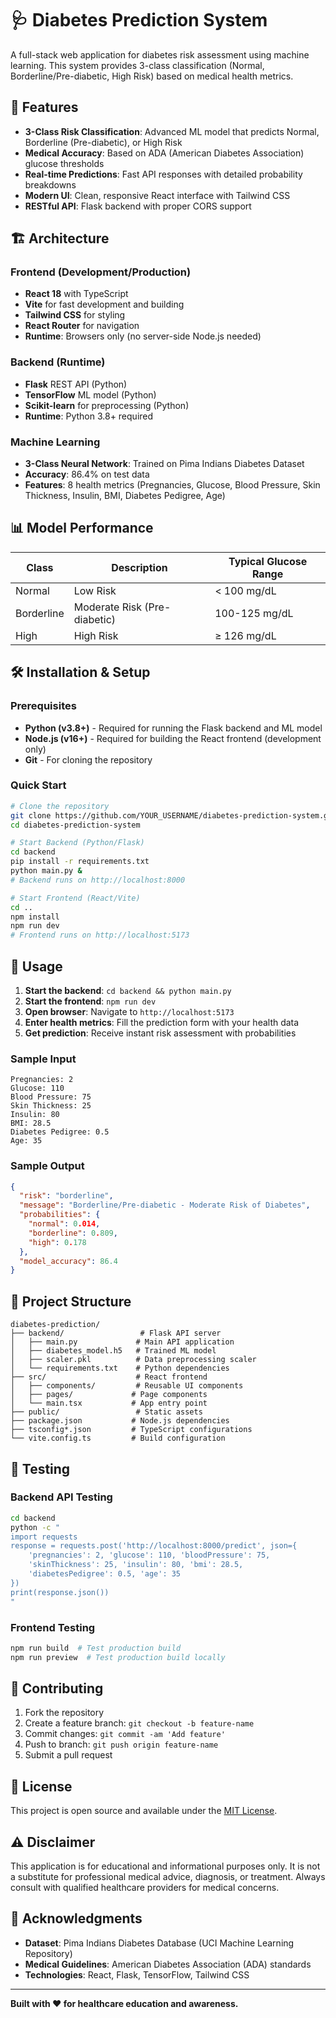 # 🩺 Diabetes Prediction System

A full-stack web application for diabetes risk assessment using machine learning. This system provides 3-class classification (Normal, Borderline/Pre-diabetic, High Risk) based on medical health metrics.

## 🚀 Features

- **3-Class Risk Classification**: Advanced ML model that predicts Normal, Borderline (Pre-diabetic), or High Risk
- **Medical Accuracy**: Based on ADA (American Diabetes Association) glucose thresholds
- **Real-time Predictions**: Fast API responses with detailed probability breakdowns
- **Modern UI**: Clean, responsive React interface with Tailwind CSS
- **RESTful API**: Flask backend with proper CORS support

## 🏗️ Architecture

### Frontend (Development/Production)
- **React 18** with TypeScript
- **Vite** for fast development and building
- **Tailwind CSS** for styling
- **React Router** for navigation
- **Runtime**: Browsers only (no server-side Node.js needed)

### Backend (Runtime)
- **Flask** REST API (Python)
- **TensorFlow** ML model (Python)
- **Scikit-learn** for preprocessing (Python)
- **Runtime**: Python 3.8+ required

### Machine Learning
- **3-Class Neural Network**: Trained on Pima Indians Diabetes Dataset
- **Accuracy**: 86.4% on test data
- **Features**: 8 health metrics (Pregnancies, Glucose, Blood Pressure, Skin Thickness, Insulin, BMI, Diabetes Pedigree, Age)

## 📊 Model Performance

| Class | Description | Typical Glucose Range |
|-------|-------------|----------------------|
| Normal | Low Risk | < 100 mg/dL |
| Borderline | Moderate Risk (Pre-diabetic) | 100-125 mg/dL |
| High | High Risk | ≥ 126 mg/dL |

## 🛠️ Installation & Setup

### Prerequisites
- **Python (v3.8+)** - Required for running the Flask backend and ML model
- **Node.js (v16+)** - Required for building the React frontend (development only)
- **Git** - For cloning the repository

### Quick Start
```bash
# Clone the repository
git clone https://github.com/YOUR_USERNAME/diabetes-prediction-system.git
cd diabetes-prediction-system

# Start Backend (Python/Flask)
cd backend
pip install -r requirements.txt
python main.py &
# Backend runs on http://localhost:8000

# Start Frontend (React/Vite)
cd ..
npm install
npm run dev
# Frontend runs on http://localhost:5173
```

## 🔧 Usage

1. **Start the backend**: `cd backend && python main.py`
2. **Start the frontend**: `npm run dev`
3. **Open browser**: Navigate to `http://localhost:5173`
4. **Enter health metrics**: Fill the prediction form with your health data
5. **Get prediction**: Receive instant risk assessment with probabilities

### Sample Input
```
Pregnancies: 2
Glucose: 110
Blood Pressure: 75
Skin Thickness: 25
Insulin: 80
BMI: 28.5
Diabetes Pedigree: 0.5
Age: 35
```

### Sample Output
```json
{
  "risk": "borderline",
  "message": "Borderline/Pre-diabetic - Moderate Risk of Diabetes",
  "probabilities": {
    "normal": 0.014,
    "borderline": 0.809,
    "high": 0.178
  },
  "model_accuracy": 86.4
}
```

## 📁 Project Structure

```
diabetes-prediction/
├── backend/                 # Flask API server
│   ├── main.py             # Main API application
│   ├── diabetes_model.h5   # Trained ML model
│   ├── scaler.pkl          # Data preprocessing scaler
│   └── requirements.txt    # Python dependencies
├── src/                    # React frontend
│   ├── components/         # Reusable UI components
│   ├── pages/             # Page components
│   └── main.tsx           # App entry point
├── public/                 # Static assets
├── package.json           # Node.js dependencies
├── tsconfig*.json         # TypeScript configurations
└── vite.config.ts         # Build configuration
```

## 🧪 Testing

### Backend API Testing
```bash
cd backend
python -c "
import requests
response = requests.post('http://localhost:8000/predict', json={
    'pregnancies': 2, 'glucose': 110, 'bloodPressure': 75,
    'skinThickness': 25, 'insulin': 80, 'bmi': 28.5,
    'diabetesPedigree': 0.5, 'age': 35
})
print(response.json())
"
```

### Frontend Testing
```bash
npm run build  # Test production build
npm run preview  # Test production build locally
```

## 🤝 Contributing

1. Fork the repository
2. Create a feature branch: `git checkout -b feature-name`
3. Commit changes: `git commit -am 'Add feature'`
4. Push to branch: `git push origin feature-name`
5. Submit a pull request

## 📄 License

This project is open source and available under the [MIT License](LICENSE).

## ⚠️ Disclaimer

This application is for educational and informational purposes only. It is not a substitute for professional medical advice, diagnosis, or treatment. Always consult with qualified healthcare providers for medical concerns.

## 🙏 Acknowledgments

- **Dataset**: Pima Indians Diabetes Database (UCI Machine Learning Repository)
- **Medical Guidelines**: American Diabetes Association (ADA) standards
- **Technologies**: React, Flask, TensorFlow, Tailwind CSS

---

**Built with ❤️ for healthcare education and awareness.**